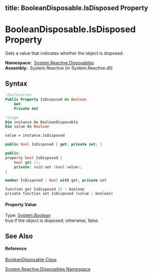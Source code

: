 title: BooleanDisposable.IsDisposed Property
---
# BooleanDisposable.IsDisposed Property

Gets a value that indicates whether the object is disposed.

**Namespace:**  [System.Reactive.Disposables](System.Reactive.Disposables/System.Reactive.Disposables)  
**Assembly:**  System.Reactive (in System.Reactive.dll)

## Syntax

```vb
'Declaration
Public Property IsDisposed As Boolean
    Get
    Private Set
```

```vb
'Usage
Dim instance As BooleanDisposable
Dim value As Boolean

value = instance.IsDisposed
```

```csharp
public bool IsDisposed { get; private set; }
```

```c++
public:
property bool IsDisposed {
    bool get ();
    private: void set (bool value);
}
```

```fsharp
member IsDisposed : bool with get, private set
```

```jscript
function get IsDisposed () : boolean
private function set IsDisposed (value : boolean)
```

#### Property Value

Type: [System.Boolean](https://msdn.microsoft.com/en-us/library/a28wyd50)  
true if the object is disposed; otherwise, false.

## See Also

#### Reference

[BooleanDisposable Class](BooleanDisposable/BooleanDisposable)

[System.Reactive.Disposables Namespace](System.Reactive.Disposables/System.Reactive.Disposables)





